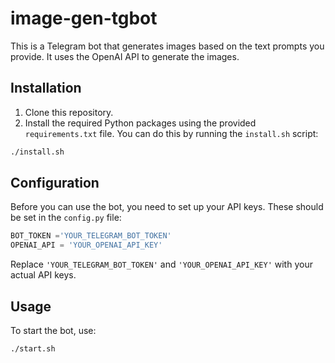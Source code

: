 # image-gen-tgbot

This is a Telegram bot that generates images based on the text prompts you provide. It uses the OpenAI API to generate the images.

## Installation

1. Clone this repository.
2. Install the required Python packages using the provided `requirements.txt` file. You can do this by running the `install.sh` script: 
```bash
./install.sh
```


## Configuration

Before you can use the bot, you need to set up your API keys. These should be set in the `config.py` file:
```python
BOT_TOKEN ='YOUR_TELEGRAM_BOT_TOKEN'
OPENAI_API = 'YOUR_OPENAI_API_KEY'
```

Replace `'YOUR_TELEGRAM_BOT_TOKEN'` and `'YOUR_OPENAI_API_KEY'` with your actual API keys.

## Usage

To start the bot, use:
```bash
./start.sh
```
